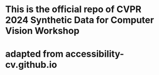 # This is the official repo of CVPR 2024 Synthetic Data for Computer Vision Workshop
# adapted from accessibility-cv.github.io
